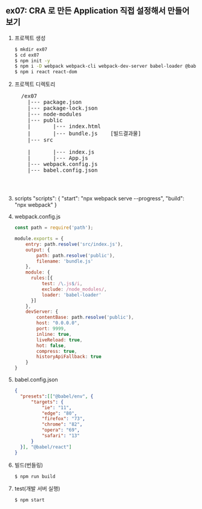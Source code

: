 ## ex07: CRA 로 만든 Application 직접 설정해서 만들어 보기

1.  프로젝트 생성
    ```bash
    $ mkdir ex07
    $ cd ex07
    $ npm init -y
    $ npm i -D webpack webpack-cli webpack-dev-server babel-loader @babel/core @babel/preset-env @babel/preset-react 
    $ npm i react react-dom
    ```
2.  프로젝트 디렉토리
    <pre>
      /ex07
        |--- package.json
        |--- package-lock.json
        |--- node-modules
        |--- public
        |       |--- index.html
        |       |--- bundle.js    [빌드결과물]
        |--- src
        
        |       |--- index.js
        |       |--- App.js
        |--- webpack.config.js
        |--- babel.config.json
    <pre>

3.  scripts
    "scripts": {
      "start": "npx webpack serve --progress",
      "build": "npx webpack"
    }

4.  webpack.config.js
    ```javascript
    const path = require('path');

    module.exports = {
        entry: path.resolve('src/index.js'),
        output: {
            path: path.resolve('public'),
            filename: 'bundle.js'
        },
        module: {
          rules:[{
              test: /\.js$/i,
              exclude: /node_modules/,
              loader: 'babel-loader'
          }]
        },
        devServer: {
            contentBase: path.resolve('public'),
            host: "0.0.0.0",
            port: 9999,
            inline: true,
            liveReload: true,
            hot: false,
            compress: true,
            historyApiFallback: true
        }
    }
    ```
5.  babel.config.json
    ```json
    {
      "presets":[["@babel/env", {
          "targets": {
              "ie": "11",
              "edge": "80",
              "firefox": "73",
              "chrome": "82",
              "opera": "69",
              "safari": "13"
          }
      }], "@babel/react"]
    }
    ```

6.  빌드(번들링)
    ```bash
    $ npm run build
    ```

7.  test(개발 서버 실행)
    ```bash
    $ npm start
    ```